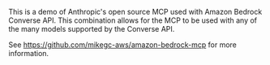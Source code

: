 This is a demo of Anthropic's open source MCP used with Amazon Bedrock Converse API. This combination allows for the MCP to be used with any of the many models supported by the Converse API.

See https://github.com/mikegc-aws/amazon-bedrock-mcp for more information.